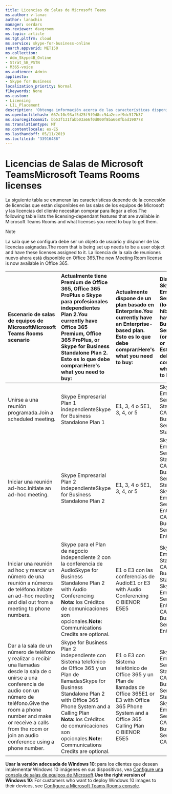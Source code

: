 ```yaml
---
title: Licencias de Salas de Microsoft Teams
ms.author: v-lanac
author: lanachin
manager: serdars
ms.reviewer: davgroom
ms.topic: article
ms.tgt.pltfrm: cloud
ms.service: skype-for-business-online
search.appverid: MET150
ms.collection:
- Adm_Skype4B_Online
- Strat_SB_PSTN
- M365-voice
ms.audience: Admin
appliesto:
- Skype for Business
localization_priority: Normal
f1keywords: None
ms.custom:
- Licensing
- LIL_Placement
description: 'Obtenga información acerca de las características disponibles en Microsoft los equipos locales. '
ms.openlocfilehash: 667c10c93af5d25f9f9d8cc94a2ecef9dc517b37
ms.sourcegitcommit: bb53f131fabb03a66f0d000f8ba668fbad190778
ms.translationtype: MT
ms.contentlocale: es-ES
ms.lasthandoff: 05/11/2019
ms.locfileid: "33916486"
---
```

# <a name="microsoft-teams-rooms-licenses"></a><span data-ttu-id="75ee8-103">Licencias de Salas de Microsoft Teams</span><span class="sxs-lookup"><span data-stu-id="75ee8-103">Microsoft Teams Rooms licenses</span></span>
<span data-ttu-id="75ee8-104"><a name="bkmk_srs"> </a></span><span class="sxs-lookup"><span data-stu-id="75ee8-104"><a name="bkmk_srs"> </a></span></span>

<span data-ttu-id="75ee8-105">La siguiente tabla se enumeran las características depende de la concesión de licencias que están disponibles en las salas de los equipos de Microsoft y las licencias del cliente necesitan comprar para llegar a ellos.</span><span class="sxs-lookup"><span data-stu-id="75ee8-105">The following table lists the licensing-dependant features that are available in Microsoft Teams Rooms and what licenses you need to buy to get them.</span></span>
  
> [!NOTE]
> <span data-ttu-id="75ee8-106">La sala que se configura debe ser un objeto de usuario y disponer de las licencias asignadas.</span><span class="sxs-lookup"><span data-stu-id="75ee8-106">The room that is being set up needs to be a user object and have these licenses assigned to it.</span></span>
> <span data-ttu-id="75ee8-107">La licencia de la sala de reuniones nuevo ahora está disponible en Office 365.</span><span class="sxs-lookup"><span data-stu-id="75ee8-107">The new Meeting Room license is now available in Office 365.</span></span>

|<span data-ttu-id="75ee8-108">Escenario de salas de equipos de Microsoft</span><span class="sxs-lookup"><span data-stu-id="75ee8-108">Microsoft Teams Rooms scenario</span></span> |<span data-ttu-id="75ee8-109">Actualmente tiene Premium de Office 365, Office 365 ProPlus o Skype para profesionales independientes Plan 2.</span><span class="sxs-lookup"><span data-stu-id="75ee8-109">You currently have Office 365 Premium, Office 365 ProPlus, or Skype for Business Standalone Plan 2.</span></span>  <br/> <span data-ttu-id="75ee8-110">Esto es lo que debe comprar:</span><span class="sxs-lookup"><span data-stu-id="75ee8-110">Here's what you need to buy:</span></span>  |<span data-ttu-id="75ee8-111">Actualmente dispone de un plan basado en Enterprise.</span><span class="sxs-lookup"><span data-stu-id="75ee8-111">You currently have an Enterprise-based plan.</span></span>  <br/> <span data-ttu-id="75ee8-112">Esto es lo que debe comprar:</span><span class="sxs-lookup"><span data-stu-id="75ee8-112">Here's what you need to buy:</span></span> |<span data-ttu-id="75ee8-113">Dispone de Skype Empresarial Server 2015 (local o híbrido).</span><span class="sxs-lookup"><span data-stu-id="75ee8-113">You have Skype for Business Server 2015 (on-premises or hybrid).</span></span> <br/> <span data-ttu-id="75ee8-114">Esto es lo que debe comprar:</span><span class="sxs-lookup"><span data-stu-id="75ee8-114">Here's what you need to buy:</span></span>|
|:-----|:-----|:-----|:-----|
|<span data-ttu-id="75ee8-115">Unirse a una reunión programada.</span><span class="sxs-lookup"><span data-stu-id="75ee8-115">Join a scheduled meeting.</span></span>  |<span data-ttu-id="75ee8-116">Skype Empresarial Plan 1 independiente</span><span class="sxs-lookup"><span data-stu-id="75ee8-116">Skype for Business Standalone Plan 1</span></span> |<span data-ttu-id="75ee8-117">E1, 3, 4 o 5</span><span class="sxs-lookup"><span data-stu-id="75ee8-117">E1, 3, 4, or 5</span></span>  |<span data-ttu-id="75ee8-118">Skype Empresarial Servidor Standard CAL</span><span class="sxs-lookup"><span data-stu-id="75ee8-118">Skype for Business Server Standard CAL</span></span>  |
|<span data-ttu-id="75ee8-119">Iniciar una reunión ad-hoc.</span><span class="sxs-lookup"><span data-stu-id="75ee8-119">Initiate an ad-hoc meeting.</span></span> |<span data-ttu-id="75ee8-120">Skype Empresarial Plan 2 independiente</span><span class="sxs-lookup"><span data-stu-id="75ee8-120">Skype for Business Standalone Plan 2</span></span> |<span data-ttu-id="75ee8-121">E1, 3, 4 o 5</span><span class="sxs-lookup"><span data-stu-id="75ee8-121">E1, 3, 4, or 5</span></span> |<span data-ttu-id="75ee8-122">Skype Empresarial Servidor Standard CAL</span><span class="sxs-lookup"><span data-stu-id="75ee8-122">Skype for Business Server Standard CAL</span></span>  <br/> <span data-ttu-id="75ee8-123">Skype Empresarial Servidor Enterprise CAL</span><span class="sxs-lookup"><span data-stu-id="75ee8-123">Skype for Business Server Enterprise CAL</span></span>|
|<span data-ttu-id="75ee8-124">Iniciar una reunión ad hoc y marcar un número de una reunión a números de teléfono.</span><span class="sxs-lookup"><span data-stu-id="75ee8-124">Initiate an ad-hoc meeting and dial out from a meeting to phone numbers.</span></span> |<span data-ttu-id="75ee8-125">Skype para el Plan de negocio independiente 2 con la conferencia de Audio</span><span class="sxs-lookup"><span data-stu-id="75ee8-125">Skype for Business Standalone Plan 2 with Audio Conferencing</span></span>  <br/> <span data-ttu-id="75ee8-126">**Nota:** los Créditos de comunicaciones son opcionales.</span><span class="sxs-lookup"><span data-stu-id="75ee8-126">**Note:** Communications Credits are optional.</span></span> |<span data-ttu-id="75ee8-127">E1 o E3 con las conferencias de Audio</span><span class="sxs-lookup"><span data-stu-id="75ee8-127">E1 or E3 with Audio Conferencing</span></span>  <br/> <span data-ttu-id="75ee8-128">O BIEN</span><span class="sxs-lookup"><span data-stu-id="75ee8-128">OR</span></span>  <br/> <span data-ttu-id="75ee8-129">E5</span><span class="sxs-lookup"><span data-stu-id="75ee8-129">E5</span></span>  <br/> |<span data-ttu-id="75ee8-130">Skype Empresarial Standard CAL</span><span class="sxs-lookup"><span data-stu-id="75ee8-130">Skype for Business Standard CAL</span></span>  <br/> <span data-ttu-id="75ee8-131">Skype Empresarial Servidor Enterprise CAL</span><span class="sxs-lookup"><span data-stu-id="75ee8-131">Skype for Business Server Enterprise CAL</span></span>|
|<span data-ttu-id="75ee8-132">Dar a la sala de un número de teléfono y realizar o recibir una llamadas desde la sala de o unirse a una conferencia de audio con un número de teléfono.</span><span class="sxs-lookup"><span data-stu-id="75ee8-132">Give the room a phone number and make or receive a calls from the room or join an audio conference using a phone number.</span></span>  |<span data-ttu-id="75ee8-133">Skype for Business Plan 2 independiente con Sistema telefónico de Office 365 y un Plan de llamadas</span><span class="sxs-lookup"><span data-stu-id="75ee8-133">Skype for Business Standalone Plan 2 with Office 365 Phone System and a Calling Plan</span></span>  <br/> <span data-ttu-id="75ee8-134">**Nota:** los Créditos de comunicaciones son opcionales.</span><span class="sxs-lookup"><span data-stu-id="75ee8-134">**Note:** Communications Credits are optional.</span></span>           |<span data-ttu-id="75ee8-135">E1 o E3 con Sistema telefónico de Office 365 y un Plan de llamadas de Office 365</span><span class="sxs-lookup"><span data-stu-id="75ee8-135">E1 or E3 with Office 365 Phone System and a Office 365 Calling Plan</span></span>  <br/> <span data-ttu-id="75ee8-136">O BIEN</span><span class="sxs-lookup"><span data-stu-id="75ee8-136">OR</span></span>  <br/> <span data-ttu-id="75ee8-137">E5</span><span class="sxs-lookup"><span data-stu-id="75ee8-137">E5</span></span>   |<span data-ttu-id="75ee8-138">Skype Empresarial Servidor Standard CAL</span><span class="sxs-lookup"><span data-stu-id="75ee8-138">Skype for Business Server Standard CAL</span></span>  <br/> <span data-ttu-id="75ee8-139">Skype Empresarial Servidor Plus CAL</span><span class="sxs-lookup"><span data-stu-id="75ee8-139">Skype for Business Server Plus CAL</span></span>  |

 <span data-ttu-id="75ee8-140">**Usar la versión adecuada de Windows 10**: para los clientes que desean implementar Windows 10 imágenes en sus dispositivos, vea [Configure una consola de salas de equipos de Microsoft](/Skypeforbusiness/deploy/deploy-clients/console.md).</span><span class="sxs-lookup"><span data-stu-id="75ee8-140">**Use the right version of Windows 10**: For customers who want to deploy Windows 10 images to their devices, see [Configure a Microsoft Teams Rooms console](/Skypeforbusiness/deploy/deploy-clients/console.md).</span></span>
